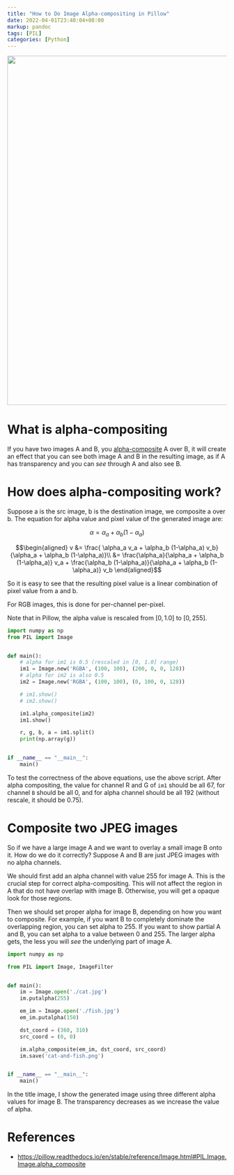 ```yaml
---
title: "How to Do Image Alpha-compositing in Pillow"
date: 2022-04-01T23:40:04+08:00
markup: pandoc
tags: [PIL]
categories: [Python]
---
```


<p align="center">
<img src="https://blog-resource-1257868508.file.myqcloud.com/202204020034075.jpg" width="800">
</p>

# What is alpha-compositing

If you have two images A and B, you [alpha-composite](https://en.wikipedia.org/wiki/Alpha_compositing) A over B,
it will create an effect that you can see both image A and B in the resulting image,
as if A has transparency and you can *see* through A and also see B.

<!--more-->

# How does alpha-compositing work?

Suppose a is the src image, b is the destination image, we composite a over b.
The equation for alpha value and pixel value of the generated image are:

$$\alpha = \alpha_a + \alpha_b (1-\alpha_a)$$

$$\begin{aligned} v &= \frac{ \alpha_a v_a + \alpha_b (1-\alpha_a) v_b}{\alpha_a + \alpha_b (1-\alpha_a)}\\
                    &= \frac{\alpha_a}{\alpha_a + \alpha_b (1-\alpha_a)} v_a + \frac{\alpha_b (1-\alpha_a)}{\alpha_a + \alpha_b (1-\alpha_a)} v_b
\end{aligned}$$

So it is easy to see that the resulting pixel value is a linear combination of pixel value from a and b.

For RGB images, this is done for per-channel per-pixel.

Note that in Pillow, the alpha value is rescaled from $[0, 1.0]$ to $[0, 255]$.

```python
import numpy as np
from PIL import Image


def main():
    # alpha for im1 is 0.5 (rescaled in [0, 1.0] range)
    im1 = Image.new('RGBA', (100, 100), (200, 0, 0, 128))
    # alpha for im2 is also 0.5
    im2 = Image.new('RGBA', (100, 100), (0, 100, 0, 128))

    # im1.show()
    # im2.show()

    im1.alpha_composite(im2)
    im1.show()

    r, g, b, a = im1.split()
    print(np.array(g))


if __name__ == "__main__":
    main()
```

To test the correctness of the above equations, use the above script.
After alpha compositing, the value for channel R and G of `im1` should be all 67,
for channel `B` should be all 0, and for alpha channel should be all 192 (without rescale, it should be 0.75).

# Composite two JPEG images

So if we have a large image A and we want to overlay a small image B onto it.
How do we do it correctly? Suppose A and B are just JPEG images with no alpha channels.

We should first add an alpha channel with value 255 for image A.
This is the crucial step for correct alpha-compositing.
This will not affect the region in A that do not have overlap with image B.
Otherwise, you will get a opaque look for those regions.

Then we should set proper alpha for image B, depending on how you want to composite.
For example, if you want B to completely dominate the overlapping region, you can set alpha to 255.
If you want to show partial A and B, you can set alpha to a value between 0 and 255.
The larger alpha gets, the less you will *see* the underlying part of image A.

```python
import numpy as np

from PIL import Image, ImageFilter


def main():
    im = Image.open('./cat.jpg')
    im.putalpha(255)

    em_im = Image.open('./fish.jpg')
    em_im.putalpha(150)

    dst_coord = (360, 310)
    src_coord = (0, 0)

    im.alpha_composite(em_im, dst_coord, src_coord)
    im.save('cat-and-fish.png')


if __name__ == "__main__":
    main()
```

In the title image, I show the generated image using three different alpha values for image B.
The transparency decreases as we increase the value of alpha.

# References

- <https://pillow.readthedocs.io/en/stable/reference/Image.html#PIL.Image.Image.alpha_composite>
